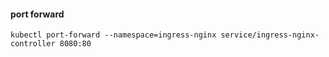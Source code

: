 #### port forward

``
kubectl port-forward --namespace=ingress-nginx service/ingress-nginx-controller 8080:80
``